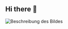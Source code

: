 ## Hi there 👋

![Beschreibung des Bildes]([https://dein-bild-hosting-service.com/bild.png](https://www.google.com/url?sa=i&url=https%3A%2F%2Fwww.wwf.de%2Faktiv-werden%2Fbild-welt&psig=AOvVaw3fqUl4l6XIUBChWbivFFec&ust=1721743389132000&source=images&cd=vfe&opi=89978449&ved=0CBEQjRxqFwoTCPjU2YrouocDFQAAAAAdAAAAABAE))

<!--
**Master-Turtle/Master-Turtle** is a ✨ _special_ ✨ repository because its `README.md` (this file) appears on your GitHub profile.

Here are some ideas to get you started:

- 🔭 I’m currently working on ...
- 🌱 I’m currently learning ...
- 👯 I’m looking to collaborate on ...
- 🤔 I’m looking for help with ...
- 💬 Ask me about ...
- 📫 How to reach me: ...
- 😄 Pronouns: ...
- ⚡ Fun fact: ...
-->
